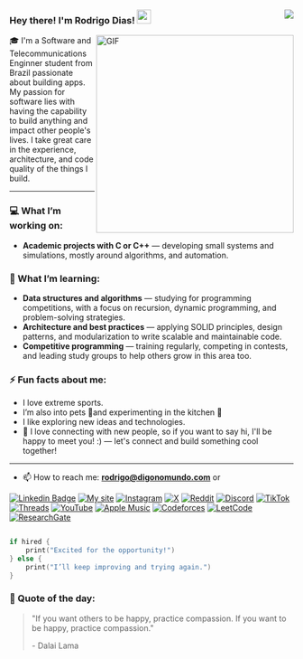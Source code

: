 ### Hey there! I'm Rodrigo Dias! <img src="https://media.giphy.com/media/hvRJCLFzcasrR4ia7z/giphy.gif" width="25px"><a href="https://github.com/digonomundo/"><img align="right" src="https://hits.sh/github.com/digonomundo.svg?style=social&label=Profile%20views&color=blue&logo=github" />
</a>

<img align="right" alt="GIF" src="https://res.cloudinary.com/practicaldev/image/fetch/s--uxqgfA7M--/c_limit%2Cf_auto%2Cfl_progressive%2Cq_66%2Cw_880/https://dev-to-uploads.s3.amazonaws.com/uploads/articles/idrudmils3eo9di1a59u.gif" width="350px" height=""/>

🎓 I'm a Software and Telecommunications Enginner student from Brazil passionate about building apps. My passion for software lies with having the capability to build anything and impact other people's lives. I take great care in the experience, architecture, and code quality of the things I build.

---

### 💻 What I’m working on:
- **Academic projects with C or C++** — developing small systems and simulations, mostly around algorithms, and automation.

### 🌱 What I’m learning:
- **Data structures and algorithms** — studying for programming competitions, with a focus on recursion, dynamic programming, and problem-solving strategies.
- **Architecture and best practices** — applying SOLID principles, design patterns, and modularization to write scalable and maintainable code.
- **Competitive programming** — training regularly, competing in contests, and leading study groups to help others grow in this area too.

### ⚡ Fun facts about me:
- I love extreme sports. 
- I’m also into pets 🐾and experimenting in the kitchen 🍝
- I like exploring new ideas and technologies.
- 💬 I love connecting with new people, so if you want to say hi, I'll be happy to meet you! :) — let's connect and build something cool together!
---
- 📫 How to reach me: **rodrigo@digonomundo.com** or

[![Linkedin Badge](https://img.shields.io/badge/-LinkedIn-blue?style=for-the-badge&logo=Linkedin&logoColor=white&link=https:https://www.linkedin.com/in/digonomundo/)](https://www.linkedin.com/in/digonomundo/)
[![My site](https://img.shields.io/badge/My%20site-%23161616.svg?style=for-the-badge&logoColor=blue&logo=safari)](https://www.digonomundo.com)
[![Instagram](https://img.shields.io/badge/Instagram-%23E4405F.svg?style=for-the-badge&logo=Instagram&logoColor=white)](https://www.instagram.com/digonomundo)
[![X](https://img.shields.io/badge/X-%23000000.svg?style=for-the-badge&logo=X&logoColor=white)](https://twitter.com/digonomundo)
[![Reddit](https://img.shields.io/badge/Reddit-FF4500?style=for-the-badge&logo=reddit&logoColor=white)](https://www.reddit.com/user/digonomundo)
[![Discord](https://img.shields.io/badge/Discord-%235865F2.svg?style=for-the-badge&logo=discord&logoColor=white)](https://discord.com/users/640632942703673374)
[![TikTok](https://img.shields.io/badge/TikTok-%23000000.svg?style=for-the-badge&logo=TikTok&logoColor=white)](https://www.tiktok.com/@digonomundo)
[![Threads](https://img.shields.io/badge/Threads-000000?style=for-the-badge&logo=Threads&logoColor=white)](https://www.threads.com/@digonomundo)
[![YouTube](https://img.shields.io/badge/YouTube-%23FF0000.svg?style=for-the-badge&logo=YouTube&logoColor=white)](https://www.youtube.com/@digonomundo)
[![Apple Music](https://img.shields.io/badge/Apple_Music-9933CC?style=for-the-badge&logo=apple-music&logoColor=white)](https://music.apple.com/profile/digonomundo)
[![Codeforces](https://img.shields.io/badge/Codeforces-445f9d?style=for-the-badge&logo=Codeforces&logoColor=white)](https://codeforces.com/profile/digonomundo)
[![LeetCode](https://img.shields.io/badge/LeetCode-000000?style=for-the-badge&logo=LeetCode&logoColor=#d16c06)](https://leetcode.com/u/digonomundo/)
[![ResearchGate](https://img.shields.io/badge/ResearchGate-00CCBB?style=for-the-badge&logo=ResearchGate&logoColor=white)](https://www.researchgate.net/profile/Rodrigo-Dias-49?ev=hdr_xprf)

```swift

if hired {
    print("Excited for the opportunity!")
} else {
    print("I’ll keep improving and trying again.")
}

```

### 📜 Quote of the day:
> <p>"If you want others to be happy, practice compassion. If you want to be happy, practice compassion."</p>
> <p>- Dalai Lama</p>
